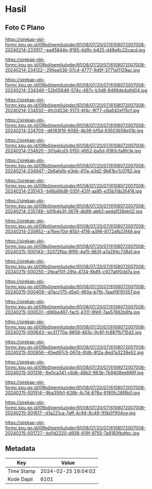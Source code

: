 # Hasil

## Foto C Plano

https://sirekap-obj-formc.kpu.go.id/09bd/pemilu/pdpr/61/08/07/20/07/6108072007008-20240214-233917--ea45844e-9185-4d9c-b425-d48e8c22cacd.jpg

https://sirekap-obj-formc.kpu.go.id/09bd/pemilu/pdpr/61/08/07/20/07/6108072007008-20240214-234122--295ea536-07c4-4777-9d9f-3771a11129ac.jpg

https://sirekap-obj-formc.kpu.go.id/09bd/pemilu/pdpr/61/08/07/20/07/6108072007008-20240214-234349--52b05646-574c-487c-b3d8-8466de4a9d04.jpg

https://sirekap-obj-formc.kpu.go.id/09bd/pemilu/pdpr/61/08/07/20/07/6108072007008-20240214-234532--4fc04534-5173-4f4c-9f77-c6a642ef15cf.jpg

https://sirekap-obj-formc.kpu.go.id/09bd/pemilu/pdpr/61/08/07/20/07/6108072007008-20240214-234703--d6183f16-6085-4b39-bf5d-63503658e01b.jpg

https://sirekap-obj-formc.kpu.go.id/09bd/pemilu/pdpr/61/08/07/20/07/6108072007008-20240214-234825--301a4cd3-0150-4952-ba5d-8180cfa8fc1e.jpg

https://sirekap-obj-formc.kpu.go.id/09bd/pemilu/pdpr/61/08/07/20/07/6108072007008-20240214-234947--2b6afa1b-e3eb-411a-a3d2-9b61bc1c0762.jpg

https://sirekap-obj-formc.kpu.go.id/09bd/pemilu/pdpr/61/08/07/20/07/6108072007008-20240214-235143--b68a99d8-035f-431f-aa95-e35b7db26418.jpg

https://sirekap-obj-formc.kpu.go.id/09bd/pemilu/pdpr/61/08/07/20/07/6108072007008-20240214-235749--b5fb4e3f-3678-4b99-ab63-ae4a1f38eb02.jpg

https://sirekap-obj-formc.kpu.go.id/09bd/pemilu/pdpr/61/08/07/20/07/6108072007008-20240214-235952--a76ee70d-85b1-4116-a396-8172afb23f48.jpg

https://sirekap-obj-formc.kpu.go.id/09bd/pemilu/pdpr/61/08/07/20/07/6108072007008-20240215-000143--32072fba-9f95-4af5-863f-a7a294c738a1.jpg

https://sirekap-obj-formc.kpu.go.id/09bd/pemilu/pdpr/61/08/07/20/07/6108072007008-20240215-000255--26eaf10f-29fa-4134-8b85-c927a6f0dd7a.jpg

https://sirekap-obj-formc.kpu.go.id/09bd/pemilu/pdpr/61/08/07/20/07/6108072007008-20240215-000408--d7acc175-d5a0-460a-b7fb-7aad1815f357.jpg

https://sirekap-obj-formc.kpu.go.id/09bd/pemilu/pdpr/61/08/07/20/07/6108072007008-20240215-000531--d96be497-fac5-4311-9f49-7aa57862b9fa.jpg

https://sirekap-obj-formc.kpu.go.id/09bd/pemilu/pdpr/61/08/07/20/07/6108072007008-20240215-000643--ec31770a-8858-463c-9c6f-fc887fb71542.jpg

https://sirekap-obj-formc.kpu.go.id/09bd/pemilu/pdpr/61/08/07/20/07/6108072007008-20240215-000856--45ed97c5-067d-4fdb-8f2a-8ed7a3239e52.jpg

https://sirekap-obj-formc.kpu.go.id/09bd/pemilu/pdpr/61/08/07/20/07/6108072007008-20240215-001316--6e0ca341-c6db-48b2-963b-7b9408ee686f.jpg

https://sirekap-obj-formc.kpu.go.id/09bd/pemilu/pdpr/61/08/07/20/07/6108072007008-20240215-001514--9ba35fb1-628b-4c7d-878a-9190fc28f8b0.jpg

https://sirekap-obj-formc.kpu.go.id/09bd/pemilu/pdpr/61/08/07/20/07/6108072007008-20240215-001617--d1a221ca-7aff-4c84-8c49-1f5b0f1f04ce.jpg

https://sirekap-obj-formc.kpu.go.id/09bd/pemilu/pdpr/61/08/07/20/07/6108072007008-20240215-001727--bd1d2320-d938-419f-9755-7a9183fbdfec.jpg


## Metadata

| Key        | Value               |
| ---------- | ------------------- |
| Time Stamp | 2024-02-25 16:04:02 |
| Kode Dapil | 6101                |




